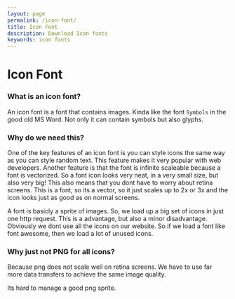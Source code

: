 ```yaml
---
layout: page
permalink: /icon-font/
title: Icon Font
description: Download Icon fonts
keywords: icon fonts
---
```


# Icon Font

### What is an icon font?

An icon font is a font that contains images. Kinda like the font
`Symbols` in the good old MS Word. 
Not only it can contain symbols but also glyphs.

### Why do we need this?

One of the key features of an icon font is you can style icons the same way as
you can style random text. This feature makes it very popular with web developers.
Another feature is that the font is infinite scaleable because a font is vectorized.
So a font icon looks very neat, in a very small size, but also very big!
This also means that you dont have to worry about retina screens. This is a font,
so its a vector, so it just scales up to 2x or 3x and the icon looks just as good as on normal screens.

A font is basicly a sprite of images. So, we load up a big set of icons in just one http request.
This is a advantage, but also a minor disadvantage. Obviously we dont use all the icons on our website. So if we load a font like
font awesome, then we load a lot of unused icons.

### Why just not PNG for all icons?

Because png does not scale well on retina screens. We have to use far more data transfers to achieve the same image quality.

Its hard to manage a good png sprite.
